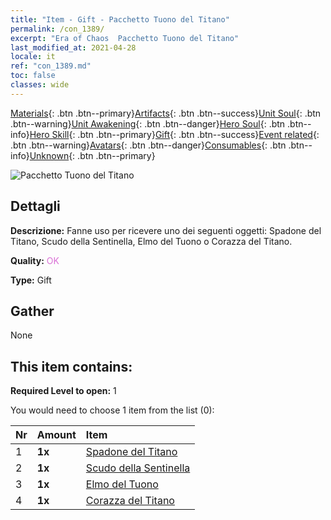 ```yaml
---
title: "Item - Gift - Pacchetto Tuono del Titano"
permalink: /con_1389/
excerpt: "Era of Chaos  Pacchetto Tuono del Titano"
last_modified_at: 2021-04-28
locale: it
ref: "con_1389.md"
toc: false
classes: wide
---
```

 [Materials](/ItemsIT/){: .btn .btn--primary}[Artifacts](/ItemsIT/Artifacts/){: .btn .btn--success}[Unit Soul](/ItemsIT/UnitSoul/){: .btn .btn--warning}[Unit Awakening](/ItemsIT/UnitAwakening/){: .btn .btn--danger}[Hero Soul](/ItemsIT/HeroSoul/){: .btn .btn--info}[Hero Skill](/ItemsIT/HeroSkill/){: .btn .btn--primary}[Gift](/ItemsIT/Gift/){: .btn .btn--success}[Event related](/ItemsIT/Events/){: .btn .btn--warning}[Avatars](/ItemsIT/Avatars/){: .btn .btn--danger}[Consumables](/ItemsIT/Consumables/){: .btn .btn--info}[Unknown](/ItemsIT/Unknown/){: .btn .btn--primary}

 ![Pacchetto Tuono del Titano](/images/t/i_907003.png)

## Dettagli
 **Descrizione:** Fanne uso per ricevere uno dei seguenti oggetti: Spadone del Titano, Scudo della Sentinella, Elmo del Tuono o Corazza del Titano.

 **Quality:** <span style="color: #DA70D6">OK</span>

 **Type:** Gift

## Gather

  None

## This item contains:

 **Required Level to open:** 1

 You would need to choose 1 item from the list (0):

  | Nr | Amount |     Item    |
  |:---|:-------|:------------|
  | 1 |  **1x** | [Spadone del Titano](/ItemsIT/art_156/) |  | 
  | 2 |  **1x** | [Scudo della Sentinella](/ItemsIT/art_157/) |  | 
  | 3 |  **1x** | [Elmo del Tuono](/ItemsIT/art_158/) |  | 
  | 4 |  **1x** | [Corazza del Titano](/ItemsIT/art_159/) |  | 
